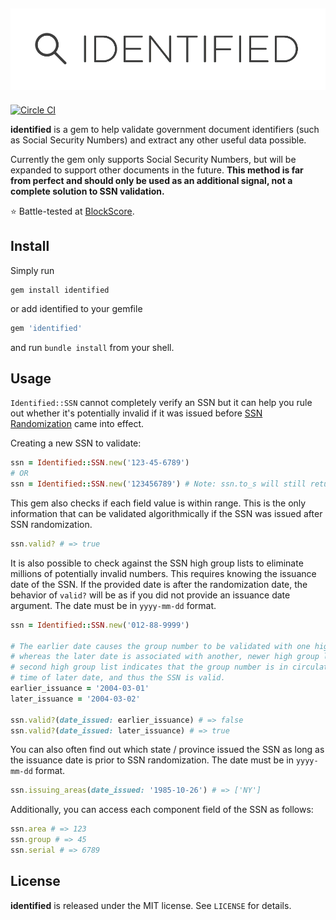 ![identified](identified_logo.png)
----
[![Circle CI](https://circleci.com/gh/dgollahon/identified.svg?style=svg)](https://circleci.com/gh/dgollahon/identified)

**identified** is a gem to help validate government document identifiers (such as Social Security Numbers) and extract any other useful data possible.

Currently the gem only supports Social Security Numbers, but will be expanded to support other documents in the future. **This method is far from perfect and should only be used as an additional signal, not a complete solution to SSN validation.**

:star: Battle-tested at [BlockScore](https://blockscore.com).

## Install

Simply run
```shell
gem install identified
```

or add identified to your gemfile

```ruby
gem 'identified'
```

and run `bundle install` from your shell.

## Usage

`Identified::SSN` cannot completely verify an SSN but it can help you rule out whether it's potentially invalid if it was issued before [SSN Randomization](http://www.ssa.gov/employer/randomization.html) came into effect.

Creating a new SSN to validate:

```ruby
ssn = Identified::SSN.new('123-45-6789')
# OR
ssn = Identified::SSN.new('123456789') # Note: ssn.to_s will still return '123-45-6789'
```

This gem also checks if each field value is within range. This is the only information that can be validated algorithmically if the SSN was issued after SSN randomization.

```ruby
ssn.valid? # => true
```

It is also possible to check against the SSN high group lists to eliminate millions of potentially invalid numbers. This requires knowing the issuance date of the SSN. If the provided date is after the randomization date, the behavior of `valid?` will be as if you did not provide an issuance date argument. The date must be in `yyyy-mm-dd` format.

```ruby
ssn = Identified::SSN.new('012-88-9999')

# The earlier date causes the group number to be validated with one high group list
# whereas the later date is associated with another, newer high group list. The
# second high group list indicates that the group number is in circulation at the
# time of later date, and thus the SSN is valid.
earlier_issuance = '2004-03-01'
later_issuance = '2004-03-02'

ssn.valid?(date_issued: earlier_issuance) # => false
ssn.valid?(date_issued: later_issuance) # => true
```

You can also often find out which state / province issued the SSN as long as the issuance date is prior to SSN randomization. The date must be in `yyyy-mm-dd` format.

```ruby
ssn.issuing_areas(date_issued: '1985-10-26') # => ['NY']
```

Additionally, you can access each component field of the SSN as follows:

```ruby
ssn.area # => 123
ssn.group # => 45
ssn.serial # => 6789
```

## License

**identified** is released under the MIT license. See `LICENSE` for details.
